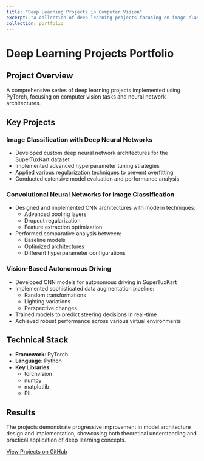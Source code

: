 ```yaml
---
title: "Deep Learning Projects in Computer Vision"
excerpt: "A collection of deep learning projects focusing on image classification and autonomous driving <br/><img src='/images/500x300.png'>"
collection: portfolio
---
```



# Deep Learning Projects Portfolio

## Project Overview
A comprehensive series of deep learning projects implemented using PyTorch, focusing on computer vision tasks and neural network architectures.

## Key Projects

### Image Classification with Deep Neural Networks
- Developed custom deep neural network architectures for the SuperTuxKart dataset
- Implemented advanced hyperparameter tuning strategies
- Applied various regularization techniques to prevent overfitting
- Conducted extensive model evaluation and performance analysis

### Convolutional Neural Networks for Image Classification
- Designed and implemented CNN architectures with modern techniques:
  - Advanced pooling layers
  - Dropout regularization
  - Feature extraction optimization
- Performed comparative analysis between:
  - Baseline models
  - Optimized architectures
  - Different hyperparameter configurations

### Vision-Based Autonomous Driving
- Developed CNN models for autonomous driving in SuperTuxKart
- Implemented sophisticated data augmentation pipeline:
  - Random transformations
  - Lighting variations
  - Perspective changes
- Trained models to predict steering decisions in real-time
- Achieved robust performance across various virtual environments


## Technical Stack
- **Framework**: PyTorch
- **Language**: Python
- **Key Libraries**: 
  - torchvision
  - numpy
  - matplotlib
  - PIL

## Results
The projects demonstrate progressive improvement in model architecture design and implementation, showcasing both theoretical understanding and practical application of deep learning concepts.

[View Projects on GitHub](https://github.com/qyingwu/deepLearning/tree/main)<!-- Add your GitHub link here -->